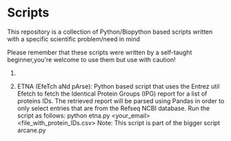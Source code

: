 # Scripts
This repository is a collection of Python/Biopython based scripts written with a specific scientific problem/need in mind

Please remember that these scripts were written by a self-taught beginner,you're welcome to use them but  use with caution!

1)


2) 	ETNA (EfeTch aNd pArse): Python based script that uses the Entrez util Efetch to fetch the  Identical Protein Groups (IPG) report for a list of proteins IDs. The retrieved report will be parsed using Pandas in order to only select entries that are from the Refseq NCBI database. Run the script as follows:
python etna.py <your_email> <file_with_protein_IDs.csv>
Note: This script is part of the bigger script arcane.py
